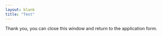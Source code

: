 ```yaml
---
layout: blank
title: "Test"
---
```


<p>Thank you, you can close this window and return to the application form.</p>
